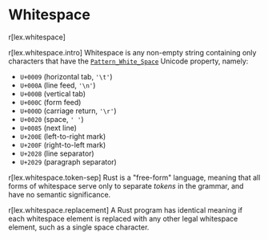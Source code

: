 # Whitespace

r[lex.whitespace]

r[lex.whitespace.intro]
Whitespace is any non-empty string containing only characters that have the
[`Pattern_White_Space`] Unicode property, namely:

- `U+0009` (horizontal tab, `'\t'`)
- `U+000A` (line feed, `'\n'`)
- `U+000B` (vertical tab)
- `U+000C` (form feed)
- `U+000D` (carriage return, `'\r'`)
- `U+0020` (space, `' '`)
- `U+0085` (next line)
- `U+200E` (left-to-right mark)
- `U+200F` (right-to-left mark)
- `U+2028` (line separator)
- `U+2029` (paragraph separator)

r[lex.whitespace.token-sep]
Rust is a "free-form" language, meaning that all forms of whitespace serve only
to separate _tokens_ in the grammar, and have no semantic significance.

r[lex.whitespace.replacement]
A Rust program has identical meaning if each whitespace element is replaced
with any other legal whitespace element, such as a single space character.

[`Pattern_White_Space`]: https://www.unicode.org/reports/tr31/

